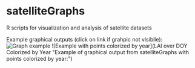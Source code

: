 # satelliteGraphs
R scripts for visualization and analysis of satellite datasets

Example graphical outputs (click on link if grahpic not visibile):
![Graph example](Average.LAI.of.the.Santa.Rita.Mesquite.Savannah.from.MODIS.by.DOY.over.15.years.4th.degree.poly "Example of graphical output from satelliteGraphs:")
![Example with points colorized by year](LAI over DOY Colorized by Year "Example of graphical output from satelliteGraphs with points colorized by year:")
